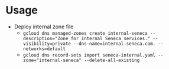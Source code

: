 # Usage

* Deploy internal zone file
    *  `gcloud dns managed-zones create internal-seneca --description="Zone for internal Seneca services." --visibility=private --dns-name=internal.seneca.com. --networks=default`
    * `gcloud dns record-sets import seneca-internal.yaml --zone="internal-seneca" --delete-all-existing` 